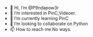 - 👋 Hi, I’m @P9ndapow3r
- 👀 I’m interested in PinC,Videoer.
- 🌱 I’m currently learning PinC
- 💞️ I’m looking to collaborate on Python  
- 📫 How to reach me No ways.

<!---
P9ndapow3r/P9ndapow3r is a ✨ special ✨ repository because its `README.md` (this file) appears on your GitHub profile.
You can click the Preview link to take a look at your changes.
--->
